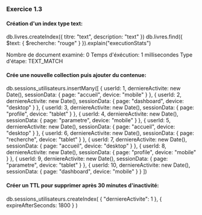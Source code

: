 ### Exercice 1.3
#### Création d'un index type text:

db.livres.createIndex({ titre: "text", description: "text" })
db.livres.find({ $text: { $recherche: "rouge" } }).explain("executionStats")

Nombre de document examiné: 0
Temps d'éxécution: 1 millisecondes
Type d'étape: TEXT_MATCH


#### Crée une nouvelle collection puis ajouter du contenue:

db.sessions_utilisateurs.insertMany([
  {
    userId: 1,
    derniereActivite: new Date(),
    sessionData: { page: "accueil", device: "mobile" }
  },
  {
    userId: 2,
    derniereActivite: new Date(),
    sessionData: { page: "dashboard", device: "desktop" }
  },
  {
    userId: 3,
    derniereActivite: new Date(),
    sessionData: { page: "profile", device: "tablet" }
  },
  {
    userId: 4,
    derniereActivite: new Date(),
    sessionData: { page: "parametre", device: "mobile" }
  },
  {
    userId: 5,
    derniereActivite: new Date(),
    sessionData: { page: "accueil", device: "desktop" }
  },
  {
    userId: 6,
    derniereActivite: new Date(),
    sessionData: { page: "recherche", device: "tablet" }
  },
  {
    userId: 7,
    derniereActivite: new Date(),
    sessionData: { page: "accueil", device: "desktop" }
  },
  {
    userId: 8,
    derniereActivite: new Date(),
    sessionData: { page: "profile", device: "mobile" }
  },
  {
    userId: 9,
    derniereActivite: new Date(),
    sessionData: { page: "parametre", device: "tablet" }
  },
  {
    userId: 10,
    derniereActivite: new Date(),
    sessionData: { page: "dashboard", device: "mobile" }
  }
])


#### Créer un TTL pour supprimer après 30 minutes d'inactivité:

db.sessions_utilisateurs.createIndex(
  { "derniereActivite": 1 },
  { expireAfterSeconds: 1800 }
)
